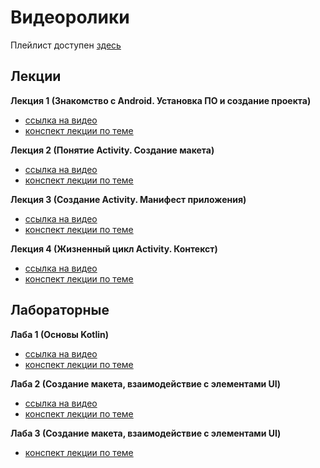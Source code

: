 # Видеоролики

Плейлист доступен [здесь](https://youtube.com/playlist?list=PLKTsfoGIz8kfIL5Ap_FFcXz0h-MsAQ3ES)

## Лекции

**Лекция 1 (Знакомство с Android. Установка ПО и создание проекта)**
- [ссылка на видео](https://youtu.be/-QeLlXmeEcE)
- [конспект лекции по теме](https://github.com/MykolaHodovychenko/android/tree/ru/lectures/lecture01)

**Лекция 2 (Понятие Activity. Создание макета)**
- [ссылка на видео](https://youtu.be/e8cPz56X81w)
- [конспект лекции по теме](https://github.com/MykolaHodovychenko/android/tree/ru/lectures/lecture02)

**Лекция 3 (Создание Activity. Манифест приложения)**
- [ссылка на видео]()
- [конспект лекции по теме](https://github.com/MykolaHodovychenko/android/tree/ru/lectures/lecture03)

**Лекция 4 (Жизненный цикл Activity. Контекст)**
- [ссылка на видео]()
- [конспект лекции по теме](https://github.com/MykolaHodovychenko/android/tree/ru/lectures/lecture04)

## Лабораторные

**Лаба 1 (Основы Kotlin)**
- [ссылка на видео](https://youtu.be/t8TuePPd3FQ)
- [конспект лекции по теме](https://github.com/MykolaHodovychenko/android/tree/ru/labs/lab01)

**Лаба 2 (Создание макета, взаимодействие с элементами UI)**
- [ссылка на видео](https://youtu.be/8zGaD0tcceE)
- [конспект лекции по теме](https://github.com/MykolaHodovychenko/android/tree/ru/labs/lab02)

**Лаба 3 (Создание макета, взаимодействие с элементами UI)**
- [конспект лекции по теме](https://github.com/MykolaHodovychenko/android/tree/ru/labs/lab03)